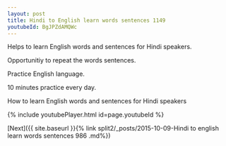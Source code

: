 ```yaml
---
layout: post
title: Hindi to English learn words sentences 1149 
youtubeId: BgJPZdAMQWc
---
```

 
 
Helps to learn English words and sentences for Hindi speakers.

Opportunitiy to repeat the words sentences. 

Practice English language. 
 
10 minutes practice every day. 
 
How to learn English words and sentences for Hindi speakers 
 
{% include youtubePlayer.html id=page.youtubeId %}
 
 
[Next]({{ site.baseurl }}{% link  split2/_posts/2015-10-09-Hindi to english learn words sentences 986 .md%})
 
